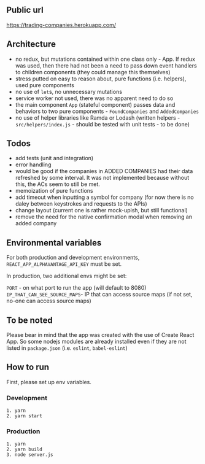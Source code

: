 ## Public url

https://trading-companies.herokuapp.com/

## Architecture

- no redux, but mutations contained within one class only - App. If redux was used, then there had not been a need to pass down event handlers to children components (they could manage this themselves)
- stress putted on easy to reason about, pure functions (i.e. helpers), used pure components
- no use of `let`s, no unnecessary mutations
- service worker not used, there was no apparent need to do so
- the main component `App` (stateful component) passes data and behaviors to two pure components - `FoundCompanies` and `AddedCompanies`
- no use of helper libraries like Ramda or Lodash (written helpers - `src/helpers/index.js` - should be tested with unit tests - to be done)

## Todos

- add tests (unit and integration)
- error handling
- would be good if the companies in ADDED COMPANIES had their data refreshed by some interval. It was not implemented because without this, the ACs seem to still be met.
- memoization of pure functions
- add timeout when inputting a symbol for company (for now there is no daley between keystrokes and requests to the APIs)
- change layout (current one is rather mock-upish, but still functional)
- remove the need for the native confirmation modal when removing an added company

## Environmental variables

For both production and development environments, `REACT_APP_ALPHAVANTAGE_API_KEY` must be set.

In production, two additional envs might be set:

`PORT` - on what port to run the app (will default to 8080)
`IP_THAT_CAN_SEE_SOURCE_MAPS`- IP that can access source maps (if not set, no-one can access source maps)

## To be noted

Please bear in mind that the app was created with the use of Create React App.
So some nodejs modules are already installed even if they are not listed in `package.json` (i.e. `eslint`, `babel-eslint`)

## How to run

First, please set up env variables.

### Development

```
1. yarn
2. yarn start
```

### Production

```
1. yarn
2. yarn build
3. node server.js
```
